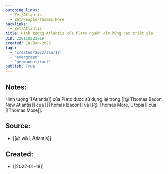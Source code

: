 ```yaml
---
outgoing_links:
  - Zet/Atlantis
  - Zet/People/Thomas More
backlinks:
  - Zet/Atlantis
title: Hình tượng Atlantis của Plato nguồn cảm hứng các triết gia
UID: 220118222919
created: 18-Jan-2022
tags:
  - 'created/2022/Jan/18'
  - 'evergreen'
  - 'permanent/fact'
publish: True
---
```

## Notes:
Hình tượng [[Atlantis]] của Plato được sử dụng lại trong [[@ Thomas Bacon, New Atlantis]] của [[Thomas Bacon]] và [[@ Thomas More, Utopia]] của [[Thomas More]].

## Source:
- [[@ wiki, Atlantis]]


## Created:
- [[2022-01-18]]
